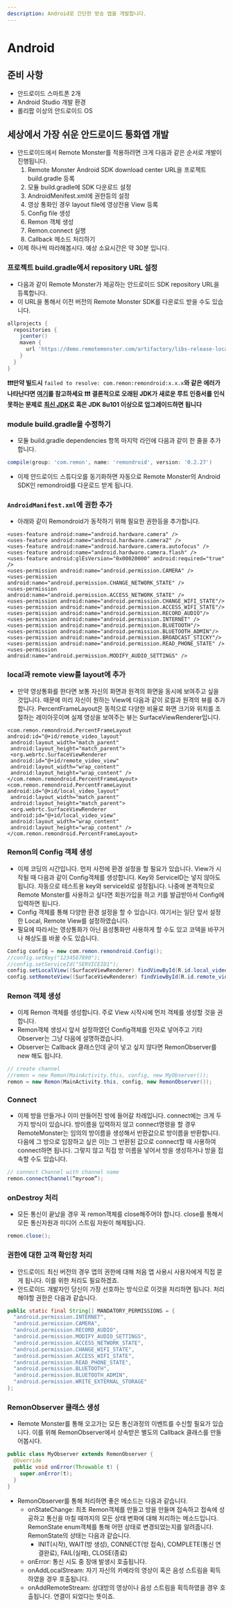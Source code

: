 ```yaml
---
description: Android로 간단한 방송 앱을 개발합니다.
---
```


# Android

## 준비 사항

* 안드로이드 스마트폰 2개
* Android Studio 개발 환경
* 롤리팝 이상의 안드로이드 OS

## 세상에서 가장 쉬운 안드로이드 통화앱 개발

* 안드로이드에서 Remote Monster를 적용하려면 크게 다음과 같은 순서로 개발이 진행됩니다.
  1. Remote Monster Android SDK download center URL을 프로젝트 build.gradle 등록
  2. 모듈 build.gradle에 SDK 다운로드 설정
  3. AndroidMenifest.xml에 권한등의 설정
  4. 영상 통화인 경우 layout file에 영상전용 View 등록
  5. Config file 생성
  6. Remon 객체 생성
  7. Remon.connect 실행
  8. Callback 메소드 처리하기
* 이제 하나씩 따라해봅시다. 예상 소요시간은 약 30분 입니다.

### 프로젝트 build.gradle에서 repository URL 설정

* 다음과 같이 Remote Monster가 제공하는 안드로이드 SDK repository URL을 등록합니다.
* 이 URL을 통해서 이전 버전의 Remote Monster SDK를 다운로드 받을 수도 있습니다.

```groovy
allprojects {
  repositories {
    jcenter()
    maven {
      url 'https://demo.remotemonster.com/artifactory/libs-release-local'
    }
  }
}
```

**❗❗❗만약 빌드시** `failed to resolve: com.remon:remondroid:x.x.x`**와 같은 에러가 나타난다면** [**여기**](http://community.remotemonster.com/t/topic/34/6?u=seunggi)**를 참고하세요 ❗❗❗** **결론적으로 오래된 JDK가 새로운 루트 인증서를 인식 못하는 문제로** [**최신 JDK**](http://www.oracle.com/technetwork/java/javase/downloads/index.html)**로 혹은 JDK 8u101 이상으로 업그레이드하면 됩니다**

### module build.gradle을 수정하기

* 모듈 build.gradle dependencies 항목 마지막 라인에 다음과 같이 한 줄을 추가합니다.

```groovy
compile(group: 'com.remon', name: 'remondroid', version: '0.2.27')
```

* 이제 안드로이드 스튜디오를 동기화하면 자동으로 Remote Monster의 Android SDK인 remondroid를 다운로드 받게 됩니다.

### `AndroidManifest.xml`에 권한 추가

* 아래와 같이 Remondroid가 동작하기 위해 필요한 권한등을 추가합니다.

```markup
<uses-feature android:name="android.hardware.camera" />
<uses-feature android:name="android.hardware.camera2" />
<uses-feature android:name="android.hardware.camera.autofocus" />
<uses-feature android:name="android.hardware.camera.flash" />
<uses-feature android:glEsVersion="0x00020000" android:required="true" />
<uses-permission android:name="android.permission.CAMERA" />
<uses-permission android:name="android.permission.CHANGE_NETWORK_STATE" />
<uses-permission android:name="android.permission.ACCESS_NETWORK_STATE" />
<uses-permission android:name="android.permission.CHANGE_WIFI_STATE"/>
<uses-permission android:name="android.permission.ACCESS_WIFI_STATE"/>
<uses-permission android:name="android.permission.RECORD_AUDIO"/>
<uses-permission android:name="android.permission.INTERNET" />
<uses-permission android:name="android.permission.BLUETOOTH"/>
<uses-permission android:name="android.permission.BLUETOOTH_ADMIN"/>
<uses-permission android:name="android.permission.BROADCAST_STICKY"/>
<uses-permission android:name="android.permission.READ_PHONE_STATE" />
<uses-permission android:name="android.permission.MODIFY_AUDIO_SETTINGS" />
```

### local과 remote view를 layout에 추가

* 만약 영상통화를 한다면 보통 자신의 화면과 원격의 화면을 동시에 보여주고 싶을 것입니다. 때문에 미리 자신이 원하는 View에 다음과 같이 로컬과 원격의 뷰를 추가합니다. PercentFrameLayout은 동적으로 다양한 비율로 화면 크기와 위치를 조절하는 레이아웃이며 실제 영상을 보여주는 뷰는 SurfaceViewRenderer입니다.

```markup
<com.remon.remondroid.PercentFrameLayout android:id="@+id/remote_video_layout"
 android:layout_width="match_parent"
 android:layout_height="match_parent">
 <org.webrtc.SurfaceViewRenderer
 android:id="@+id/remote_video_view"
 android:layout_width="wrap_content"
 android:layout_height="wrap_content" />
</com.remon.remondroid.PercentFrameLayout>
<com.remon.remondroid.PercentFrameLayout android:id="@+id/local_video_layout"
 android:layout_width="match_parent"
 android:layout_height="match_parent">
 <org.webrtc.SurfaceViewRenderer
 android:id="@+id/local_video_view"
 android:layout_width="wrap_content"
 android:layout_height="wrap_content" />
</com.remon.remondroid.PercentFrameLayout>
```

### Remon의 Config 객체 생성

* 이제 코딩의 시간입니다. 먼저 사전에 환경 설정을 할 필요가 있습니다. View가 시작될 때 다음과 같이 Config객체를 생성합니다. Key와 ServiceID는 넣지 않아도 됩니다. 자동으로 테스트용 key와 serviceId로 설정됩니다. 나중에 본격적으로 Remote Monster를 사용하고 싶다면 회원가입을 하고 키를 발급받아서 Config에 입력하면 됩니다.
* Config 객체를 통해 다양한 환경 설정을 할 수 있습니다. 여기서는 일단 앞서 설정한 Local, Remote View를 설정하였습니다.
* 필요에 따라서는 영상통화가 아닌 음성통화만 사용하게 할 수도 있고 코덱을 바꾸거나 해상도를 바꿀 수도 있습니다.

```java
Config config = new com.remon.remondroid.Config();
//config.setKey("1234567890");
//config.setServiceId("SERVICEID1");
config.setLocalView((SurfaceViewRenderer) findViewById(R.id.local_video_view));
config.setRemoteView((SurfaceViewRenderer) findViewById(R.id.remote_video_view));
```

### Remon 객체 생성

* 이제 Remon 객체를 생성합니다. 주로 View 시작시에 먼저 객체를 생성할 것을 권합니다.
* Remon객체 생성시 앞서 설정하였던 Config객체를 인자로 넣어주고 기타 Observer는 그냥 다음에 설명하겠습니다.
* Observer는 Callback 클래스인데 굳이 넣고 싶지 않다면 RemonObserver를 new 해도 됩니다.

```java
// create channel
//remon = new Remon(MainActivity.this, config, new MyObserver());
remon = new Remon(MainActivity.this, config, new RemonObserver());
```

### Connect

* 이제 방을 만들거나 이미 만들어진 방에 들어갈 차례입니다. connect에는 크게 두가지 방식이 있습니다. 방이름을 입력하지 않고 connect명령을 할 경우 RemoteMonster는 임의의 방이름을 생성해서 반환값으로 방이름을 반환합니다. 다음에 그 방으로 입장하고 싶은 이는 그 반환된 값으로 connect할 때 사용하여 connect하면 됩니다. 그렇지 않고 직접 방 이름을 넣어서 방을 생성하거나 방을 접속할 수도 있습니다.

```java
// connect Channel with channel name
remon.connectChannel(“myroom”);
```

### onDestroy 처리

* 모든 통신이 끝났을 경우 꼭 remon객체를 close해주어야 합니다. close를 통해서 모든 통신자원과 미디어 스트림 자원이 해제됩니다.

```java
remon.close();
```

### 권한에 대한 고객 확인창 처리

* 안드로이드 최신 버전의 경우 앱의 권한에 대해 처음 앱 사용시 사용자에게 직접 묻게 됩니다. 이를 위한 처리도 필요하겠죠.
* 안드로이드 개발자인 당신이 가장 선호하는 방식으로 이것을 처리하면 됩니다. 처리해야할 권한은 다음과 같습니다.

```java
public static final String[] MANDATORY_PERMISSIONS = {
  "android.permission.INTERNET",
  "android.permission.CAMERA",
  "android.permission.RECORD_AUDIO",
  "android.permission.MODIFY_AUDIO_SETTINGS",
  "android.permission.ACCESS_NETWORK_STATE",
  "android.permission.CHANGE_WIFI_STATE",
  "android.permission.ACCESS_WIFI_STATE",
  "android.permission.READ_PHONE_STATE",
  "android.permission.BLUETOOTH",
  "android.permission.BLUETOOTH_ADMIN",
  "android.permission.WRITE_EXTERNAL_STORAGE"
};
```

### RemonObserver 클래스 생성

* Remote Monster를 통해 오고가는 모든 통신과정의 이벤트를 수신할 필요가 있습니다. 이를 위해 RemonObserver에서 상속받은 별도의 Callback 클래스를 만들어봅시다.

```java
public class MyObserver extends RemonObserver {
  @Override
  public void onError(Throwable t) {
    super.onError(t);
  }
}
```

* RemonObserver를 통해 처리하면 좋은 메소드는 다음과 같습니다.
  * onStateChange: 최초 Remon객체를 만들고 방을 만들며 접속하고 접속에 성공하고 통신을 마칠 때까지의 모든 상태 변화에 대해 처리하는 메소드입니다. RemonState enum객체를 통해 어떤 상태로 변경되었는지를 알려줍니다. RemonState의 상태는 다음과 같습니다.
    * INIT\(시작\), WAIT\(방 생성\), CONNECT\(방 접속\), COMPLETE\(통신 연결완료\), FAIL\(실패\), CLOSE\(종료\)
  * onError: 통신 시도 중 장애 발생시 호출됩니다.
  * onAddLocalStream: 자기 자신의 카메라의 영상이 혹은 음성 스트림을 획득하였을 경우 호출됩니다.
  * onAddRemoteStream: 상대방의 영상이나 음성 스트림을 획득하였을 경우 호출됩니다. 연결이 되었다는 뜻이죠.

